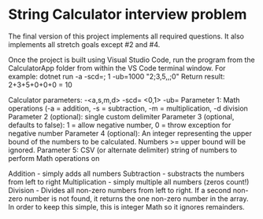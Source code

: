 # String Calculator interview problem

The final version of this project implements all required questions. It also implements all stretch goals except #2 and #4.

Once the project is built using Visual Studio Code, run the program from the CalculatorApp folder from within the VS Code terminal window.
For example: dotnet run -a -scd=; 1 -ub=1000 "2;3,5,,;0"
Return result: 2+3+5+0+0+0 = 10

Calculator parameters: -<a,s,m,d> -scd=<single custom delimiter> <0,1> -ub=<upper bound> <StringOfValuesToCalculate>
Parameter 1: Math operations (-a = addition, -s = subtraction, -m = multiplication, -d division
Parameter 2 (optional): single custom delimiter
Parameter 3 (optional, defaults to false): 1 = allow negative number, 0 = throw exception for negative number
Parameter 4 (optional): An integer representing the upper bound of the numbers to be calculated. Numbers >= upper bound will be ignored.
Parameter 5: CSV (or alternate delimiter) string of numbers to perform Math operations on


Addition - simply adds all numbers
Subtraction - substracts the numbers from left to right
Multiplication - simply multiple all numbers (zeros count!)
Division - Divides all non-zero numbers from left to right. If a second non-zero number is not found, it returns the one non-zero number in the array.
           In order to keep this simple, this is integer Math so it ignores remainders.